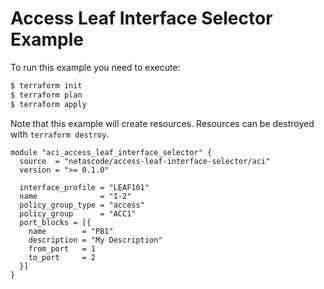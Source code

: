 <!-- BEGIN_TF_DOCS -->
# Access Leaf Interface Selector Example

To run this example you need to execute:

```bash
$ terraform init
$ terraform plan
$ terraform apply
```

Note that this example will create resources. Resources can be destroyed with `terraform destroy`.

```hcl
module "aci_access_leaf_interface_selector" {
  source  = "netascode/access-leaf-interface-selector/aci"
  version = ">= 0.1.0"

  interface_profile = "LEAF101"
  name              = "1-2"
  policy_group_type = "access"
  policy_group      = "ACC1"
  port_blocks = [{
    name        = "PB1"
    description = "My Description"
    from_port   = 1
    to_port     = 2
  }]
}
```
<!-- END_TF_DOCS -->